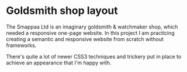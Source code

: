 # Goldsmith shop layout
The Smappaa Ltd is an imaginary goldsmith & watchmaker shop, which needed a responsive one-page website. In this project I am practicing creating a semantic and responsive website from scratch without frameworks.

There's quite a lot of newer CSS3 techniques and trickery put in place to achieve an appearance that I'm happy with.
